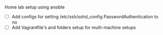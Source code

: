 Home lab setup using ansible

- [ ] Add configs for setting /etc/ssh/sshd_config PasswordAuthentication to no
- [ ] Add Vagrantfile's and folders setup for multi-machine setups
